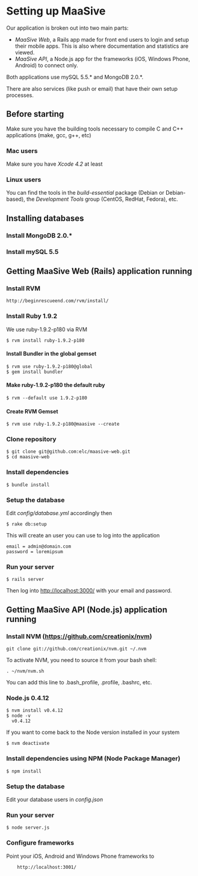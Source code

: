 # Setting up MaaSive

Our application is broken out into two main parts:

* *MaaSive Web*, a Rails app made for front end users to login and setup
  their mobile apps. This is also where documentation and statistics are viewed.
* *MaaSive API*, a Node.js app for the frameworks (iOS, Windows Phone,
  Android) to connect only.

Both applications use mySQL 5.5.* and MongoDB 2.0.*.

There are also services (like push or email) that have their own setup
processes.

## Before starting

Make sure you have the building tools necessary to compile C and C++ applications (make, gcc, g++, etc)

### Mac users

Make sure you have *Xcode 4.2* at least

### Linux users

You can find the tools in the *build-essential* package (Debian or Debian-based), the *Development Tools* group (CentOS, RedHat, Fedora), etc.

## Installing databases

### Install MongoDB 2.0.*

### Install mySQL 5.5

## Getting MaaSive Web (Rails) application running

### Install RVM

    http://beginrescueend.com/rvm/install/

### Install Ruby 1.9.2

We use ruby-1.9.2-p180 via RVM

    $ rvm install ruby-1.9.2-p180

#### Install Bundler in the global gemset

    $ rvm use ruby-1.9.2-p180@global
    $ gem install bundler

#### Make ruby-1.9.2-p180 the default ruby

    $ rvm --default use 1.9.2-p180

#### Create RVM Gemset

    $ rvm use ruby-1.9.2-p180@maasive --create

### Clone repository

    $ git clone git@github.com:elc/maasive-web.git
    $ cd maasive-web

### Install dependencies

    $ bundle install

### Setup the database

Edit *config/database.yml* accordingly then

    $ rake db:setup

This will create an user you can use to log into the application

    email = admin@domain.com
    password = loremipsum

### Run your server

    $ rails server

Then log into [http://localhost:3000/](http://localhost:3000/) with your email and password.

## Getting MaaSive API (Node.js) application running

### Install NVM (https://github.com/creationix/nvm)

    git clone git://github.com/creationix/nvm.git ~/.nvm

To activate NVM, you need to source it from your bash shell:

    . ~/nvm/nvm.sh

You can add this line to .bash\_profile, .profile, .bashrc, etc.

### Node.js 0.4.12

    $ nvm install v0.4.12
    $ node -v
	  v0.4.12

If you want to come back to the Node version installed in your system

    $ nvm deactivate

### Install dependencies using NPM (Node Package Manager)

	$ npm install
	
### Setup the database

Edit your database users in *config.json*

### Run your server

	$ node server.js
	
### Configure frameworks

Point your iOS, Android and Windows Phone frameworks to 

		http://localhost:3001/